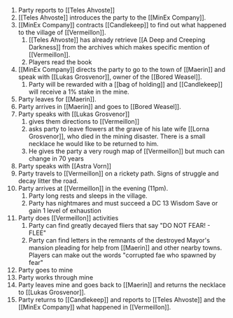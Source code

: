 1. Party reports to [[Teles Ahvoste]]
2. [[Teles Ahvoste]] introduces the party to the [[MinEx Company]].
3. [[MinEx Company]] contracts [[Candlekeep]] to find out what happened to the village of [[Vermeillon]].
	1. [[Teles Ahvoste]] has already retrieve [[A Deep and Creeping Darkness]] from the archives which makes specific mention of [[Vermeillon]].
	2. Players read the book
4. [[MinEx Company]] directs the party to go to the town of [[Maerin]] and speak with [[Lukas Grosvenor]], owner of the [[Bored Weasel]]. 
	1. Party will be rewarded with a [[bag of holding]] and [[Candlekeep]] will receive a 1% stake in the mine.
5. Party leaves for [[Maerin]].
6. Party arrives in [[Maerin]] and goes to [[Bored Weasel]].
7. Party speaks with [[Lukas Grosvenor]]
	1. gives them directions to [[Vermeillon]]
	2. asks party to leave flowers at the grave of his late wife [[Lorna Grosvenor]], who died in the mining disaster. There is a small necklace he would like to be returned to him.
	3. He gives the party a very rough map of [[Vermeillon]] but much can change in 70 years
8. Party speaks with [[Astra Vorn]]
9. Party travels to [[Vermeillon]] on a rickety path. Signs of struggle and decay litter the road.
10. Party arrives at [[Vermeillon]] in the evening (11pm).
	1. Party long rests and sleeps in the village.
	2. Party has nightmares and must succeed a DC 13 Wisdom Save or gain 1 level of exhaustion
11. Party does [[Vermeillon]] activities
	1. Party can find greatly decayed fliers that say "DO NOT FEAR! - FLEE"
	2. Party can find letters in the remnants of the destroyed Mayor's mansion pleading for help from [[Maerin]] and other nearby towns. Players can make out the words "corrupted fae who spawned by fear"
12. Party goes to mine
13. Party works through mine
14. Party leaves mine and goes back to [[Maerin]] and returns the necklace to [[Lukas Grosvenor]].
15. Party returns to [[Candlekeep]] and reports to [[Teles Ahvoste]] and the [[MinEx Company]] what happened in [[Vermeillon]].